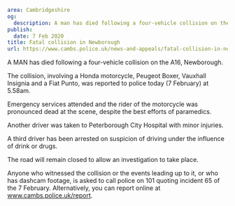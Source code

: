 ```yaml
area: Cambridgeshire
og:
  description: A man has died following a four-vehicle collision on the A16, Newborough.
publish:
  date: 7 Feb 2020
title: Fatal collision in Newborough
url: https://www.cambs.police.uk/news-and-appeals/fatal-collision-in-newborough-2020
```

A MAN has died following a four-vehicle collision on the A16, Newborough.

The collision, involving a Honda motorcycle, Peugeot Boxer, Vauxhall Insignia and a Fiat Punto, was reported to police today (7 February) at 5.58am.

Emergency services attended and the rider of the motorcycle was pronounced dead at the scene, despite the best efforts of paramedics.

Another driver was taken to Peterborough City Hospital with minor injuries.

A third driver has been arrested on suspicion of driving under the influence of drink or drugs.

The road will remain closed to allow an investigation to take place.

Anyone who witnessed the collision or the events leading up to it, or who has dashcam footage, is asked to call police on 101 quoting incident 65 of the 7 February. Alternatively, you can report online at www.cambs.police.uk/report.
